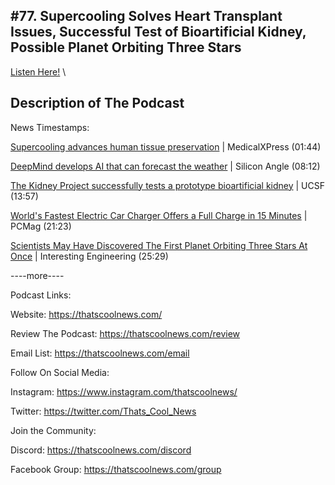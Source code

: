 #77. Supercooling Solves Heart Transplant Issues, Successful Test of Bioartificial Kidney, Possible Planet Orbiting Three Stars
---
[Listen Here!](https://thatscoolnews.podbean.com/e/77-supercooling-solves-heart-transplant-issues-successful-test-of-bioartificial-kidney-possible-planet-orbiting-three-stars/) \
## Description of The Podcast
News Timestamps:
<p><a href='https://medicalxpress.com/news/2021-09-supercooling-advances-human-tissue.html'>Supercooling advances human tissue preservation</a> | MedicalXPress (01:44)</p>

<p><a href='https://siliconangle.com/2021/09/29/deepmind-develops-ai-can-forecast-weather/'>DeepMind develops AI that can forecast the weather</a> | Silicon Angle (08:12)</p>

<p><a href='https://pharmacy.ucsf.edu/news/2021/09/kidney-project-successfully-tests-prototype-bioartificial-kidney'>The Kidney Project successfully tests a prototype bioartificial kidney</a> | UCSF (13:57)</p>

<p><a href='https://www.pcmag.com/news/worlds-fastest-electric-car-charger-offers-a-full-charge-in-15-minutes'>World's Fastest Electric Car Charger Offers a Full Charge in 15 Minutes</a> | PCMag (21:23)</p>

<p><a href='https://interestingengineering.com/scientists-may-have-discovered-the-first-planet-orbiting-three-stars-at-once'>Scientists May Have Discovered The First Planet Orbiting Three Stars At Once</a> | Interesting Engineering (25:29)</p>

<p>----more----</p>

Podcast Links:
<p style="text-align:left;">Website: <a href='https://thatscoolnews.com/'>https://thatscoolnews.com/</a></p>

<p style="text-align:left;">Review The Podcast: <a href='https://thatscoolnews.com/review/'>https://thatscoolnews.com/review</a></p>

<p style="text-align:left;">Email List: <a href='https://thatscoolnews.com/email/'>https://thatscoolnews.com/email</a></p>

Follow On Social Media:
<p style="text-align:left;">Instagram: <a href='https://www.instagram.com/thatscoolnews/'>https://www.instagram.com/thatscoolnews/ </a></p>

<p style="text-align:left;">Twitter: <a href='https://twitter.com/Thats_Cool_News'>https://twitter.com/Thats_Cool_News</a> </p>

Join the Community:
<p style="text-align:left;">Discord: <a href='https://thatscoolnews.com/discord'>https://thatscoolnews.com/discord</a></p>

<p style="text-align:left;">Facebook Group: <a href='https://thatscoolnews.com/group'>https://thatscoolnews.com/group</a></p>
